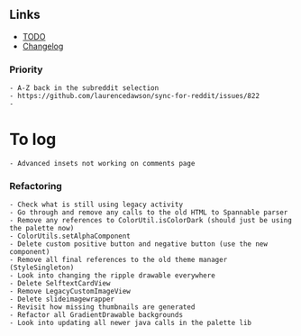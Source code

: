 ## Links

- [TODO](https://todo.syncforreddit.com)
- [Changelog](https://todo.syncforreddit.com/Changelog)


### Priority
	- A-Z back in the subreddit selection
	- https://github.com/laurencedawson/sync-for-reddit/issues/822
 	- 

# To log
	- Advanced insets not working on comments page


### Refactoring
	- Check what is still using legacy activity
	- Go through and remove any calls to the old HTML to Spannable parser
	- Remove any references to ColorUtil.isColorDark (should just be using the palette now)
	- ColorUtils.setAlphaComponent
	- Delete custom positive button and negative button (use the new component)
	- Remove all final references to the old theme manager (StyleSingleton)
	- Look into changing the ripple drawable everywhere
	- Delete SelftextCardView
	- Remove LegacyCustomImageView
	- Delete slideimagewrapper
	- Revisit how missing thumbnails are generated
	- Refactor all GradientDrawable backgrounds
	- Look into updating all newer java calls in the palette lib